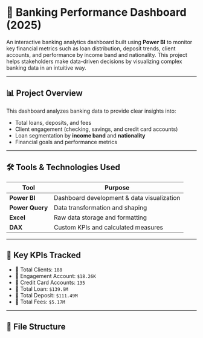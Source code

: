 # 🏦 Banking Performance Dashboard (2025)

An interactive banking analytics dashboard built using **Power BI** to monitor key financial metrics such as loan distribution, deposit trends, client accounts, and performance by income band and nationality. This project helps stakeholders make data-driven decisions by visualizing complex banking data in an intuitive way.

---

## 📊 Project Overview

This dashboard analyzes banking data to provide clear insights into:
- Total loans, deposits, and fees
- Client engagement (checking, savings, and credit card accounts)
- Loan segmentation by **income band** and **nationality**
- Financial goals and performance metrics

---

## 🛠️ Tools & Technologies Used

| Tool           | Purpose                                  |
|----------------|-------------------------------------------|
| **Power BI**   | Dashboard development & data visualization |
| **Power Query**| Data transformation and shaping           |
| **Excel**      | Raw data storage and formatting           |
| **DAX**        | Custom KPIs and calculated measures        |

---

## 📌 Key KPIs Tracked

- 🔹 Total Clients: `188`
- 🔹 Engagement Account: `$18.26K`
- 🔹 Credit Card Accounts: `135`
- 🔹 Total Loan: `$139.9M`
- 🔹 Total Deposit: `$111.49M`
- 🔹 Total Fees: `$5.17M`

---

## 📁 File Structure


